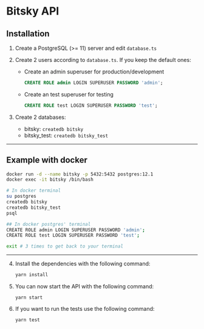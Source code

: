 # Bitsky API

## Installation

1. Create a PostgreSQL (>= 11) server and edit `database.ts`

2. Create 2 users according to `database.ts`. If you keep the default ones:

   - Create an admin superuser for production/development

     ```sql
     CREATE ROLE admin LOGIN SUPERUSER PASSWORD 'admin';
     ```

   - Create an test superuser for testing
     ```sql
     CREATE ROLE test LOGIN SUPERUSER PASSWORD 'test';
     ```

3. Create 2 databases:
   - bitsky: `createdb bitsky`
   - bitsky_test: `createdb bitsky_test`

---

## Example with docker

```bash
docker run -d --name bitsky -p 5432:5432 postgres:12.1
docker exec -it bitsky /bin/bash

# In docker terminal
su postgres
createdb bitsky
createdb bitsky_test
psql

## In docker postgres' terminal
CREATE ROLE admin LOGIN SUPERUSER PASSWORD 'admin';
CREATE ROLE test LOGIN SUPERUSER PASSWORD 'test';

exit # 3 times to get back to your terminal
```

---

4. Install the dependencies with the following command:

   ```bash
   yarn install
   ```

5. You can now start the API with the following command:

   ```
   yarn start
   ```

6. If you want to run the tests use the following command:
   ```
   yarn test
   ```
